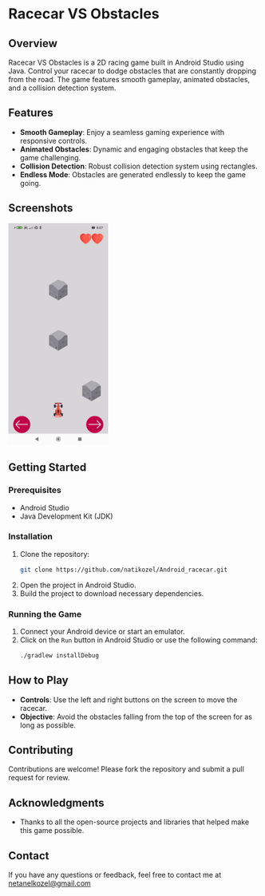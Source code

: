 # Racecar VS Obstacles

## Overview
Racecar VS Obstacles is a 2D racing game built in Android Studio using Java.
Control your racecar to dodge obstacles that are constantly dropping from the road.
The game features smooth gameplay, animated obstacles, and a collision detection system.

## Features
- **Smooth Gameplay**: Enjoy a seamless gaming experience with responsive controls.
- **Animated Obstacles**: Dynamic and engaging obstacles that keep the game challenging.
- **Collision Detection**: Robust collision detection system using rectangles.
- **Endless Mode**: Obstacles are generated endlessly to keep the game going.

## Screenshots

<img src="./app/src/assets/Gameplay.png" alt="drawing" width="200"/>



## Getting Started

### Prerequisites
- Android Studio
- Java Development Kit (JDK)

### Installation
1. Clone the repository:
    ```bash
    git clone https://github.com/natikozel/Android_racecar.git
    ```
2. Open the project in Android Studio.
3. Build the project to download necessary dependencies.

### Running the Game
1. Connect your Android device or start an emulator.
2. Click on the `Run` button in Android Studio or use the following command:
    ```bash
    ./gradlew installDebug
    ```

## How to Play
- **Controls**: Use the left and right buttons on the screen to move the racecar.
- **Objective**: Avoid the obstacles falling from the top of the screen for as long as possible.

## Contributing
Contributions are welcome! Please fork the repository and submit a pull request for review.

## Acknowledgments
- Thanks to all the open-source projects and libraries that helped make this game possible.

## Contact
If you have any questions or feedback, feel free to contact me at [netanelkozel@gmail.com](mailto:netanelkozel@gmail.com)
